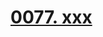 # [0077. xxx](https://github.com/tnotesjs/TNotes.react/tree/main/notes/0077.%20xxx)

<!-- region:toc -->



<!-- endregion:toc -->
